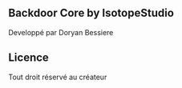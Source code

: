 ## Backdoor Core by IsotopeStudio
Developpé par Doryan Bessiere

## Licence
Tout droit réservé au créateur
